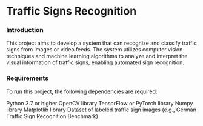 # Traffic Signs Recognition 
### Introduction
This project aims to develop a system that can recognize and classify traffic signs from images or video feeds. The system utilizes computer vision techniques and machine learning algorithms to analyze and interpret the visual information of traffic signs, enabling automated sign recognition.

### Requirements
To run this project, the following dependencies are required:

Python 3.7 or higher
OpenCV library
TensorFlow or PyTorch library
Numpy library
Matplotlib library
Dataset of labeled traffic sign images (e.g., German Traffic Sign Recognition Benchmark)
